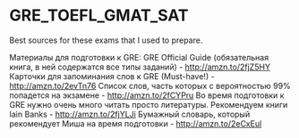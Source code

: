 # GRE_TOEFL_GMAT_SAT
Best sources for these exams that I used to prepare.

Материалы для подготовки к GRE: 
GRE Official Guide (обязательная книга, в ней содержатся все типы заданий) - http://amzn.to/2fjZ5HY
Карточки для запоминания слов к GRE (Must-have!) - http://amzn.to/2evTn76
Список слов, часть которых с вероятностью 99% попадется на экзамене - http://amzn.to/2fCYPru
Во время подготовки к GRE нужно очень много читать просто литературы. Рекомендуем книги Iain Banks - http://amzn.to/2fjYLJi
Бумажный словарь, который рекомендует Миша на время подготовки - http://amzn.to/2eCxEul
